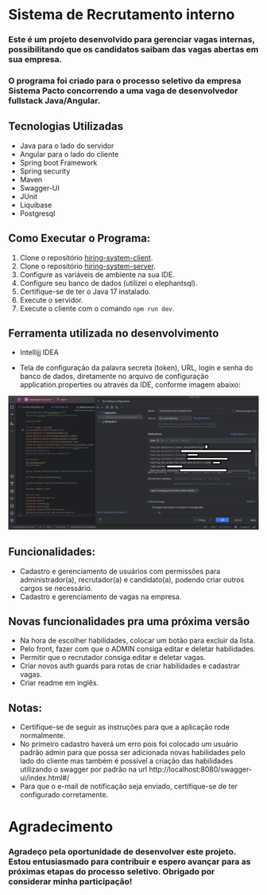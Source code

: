# Sistema de Recrutamento interno

### Este é um projeto desenvolvido para gerenciar vagas internas, possibilitando que os candidatos saibam das vagas abertas em sua empresa.

### O programa foi criado para o processo seletivo da empresa Sistema Pacto concorrendo a uma vaga de desenvolvedor fullstack Java/Angular.

## Tecnologias Utilizadas
* Java para o lado do servidor
* Angular para o lado do cliente
* Spring boot Framework
* Spring security
* Maven
* Swagger-UI
* JUnit
* Liquibase
* Postgresql

## Como Executar o Programa:
1. Clone o repositório [hiring-system-client](https://github.com/AlexandreNoguez/hiring-system-client).
2. Clone o repositório [hiring-system-server](https://github.com/AlexandreNoguez/hiring-system-server).
3. Configure as variáveis de ambiente na sua IDE.
4. Configure seu banco de dados (utilizei o elephantsql).
5. Certifique-se de ter o Java 17 instalado.
6. Execute o servidor.
7. Execute o cliente com o comando `npm run dev`.

## Ferramenta utilizada no desenvolvimento
* Intellijj IDEA

* Tela de configuração da palavra secreta (token), URL, login e senha do banco de dados, diretamente no arquivo de configuração application.properties ou através da IDE, conforme imagem abaixo:

![Print da configuração de login e senha do banco](https://github.com/AlexandreNoguez/only-assets/blob/main/processo-seletivo-pacto/doc-sistemapacto-server.png?raw=true)

## Funcionalidades:
* Cadastro e gerenciamento de usuários com permissões para administrador(a), recrutador(a) e candidato(a), podendo criar outros cargos se necessário.
* Cadastro e gerenciamento de vagas na empresa.

## Novas funcionalidades pra uma próxima versão
- Na hora de escolher habilidades, colocar um botão para excluir da lista.
- Pelo front, fazer com que o ADMIN consiga editar e deletar habilidades.
- Permitir que o recrutador consiga editar e deletar vagas.
- Criar novos auth guards para rotas de criar habilidades e cadastrar vagas.
- Criar readme em inglês.

## Notas:
* Certifique-se de seguir as instruções para que a aplicação rode normalmente.
* No primeiro cadastro haverá um erro pois foi colocado um usuário padrão admin para que possa ser adicionada novas habilidades pelo lado do cliente mas também é possível a criação das habilidades utilizando o swagger por padrão na url <a>http://localhost:8080/swagger-ui/index.html#/</a>
* Para que o e-mail de notificação seja enviado, certifique-se de ter configurado corretamente.

# Agradecimento
### Agradeço pela oportunidade de desenvolver este projeto. Estou entusiasmado para contribuir e espero avançar para as próximas etapas do processo seletivo. Obrigado por considerar minha participação!
